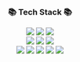

<h3 align="center">📚 Tech Stack 📚</h3>
<p align="center">
  <img src="https://img.shields.io/badge/HTML5-E34F26?style=for-the-badge&logo=HTML5&logoColor=white"/>
<img src="https://img.shields.io/badge/Javascript-ffb13b?style=for-the-badge&logo=javascript&logoColor=white"/>
<img src="https://img.shields.io/badge/jQuery-0769AD?style=for-the-badge&logo=jQuery&logoColor=white"/>
<br>
<img src="https://img.shields.io/badge/Java-007396?style=for-the-badge&logo=Java&logoColor=white"/>
<img src="https://img.shields.io/badge/Node.js-339933?style=for-the-badge&logo=Node.js&logoColor=white"/>
<img src="https://img.shields.io/badge/Spring-6DB33F?style=for-the-badge&logo=Spring&logoColor=white"/>
<br>
<img src="https://img.shields.io/badge/PostgreSQL-4169E1?style=for-the-badge&logo=PostgreSQL&logoColor=white"/>
<img src="https://img.shields.io/badge/Mysql-E6B91E?style=for-the-badge&logo=MySql&logoColor=white"/>
<img src="https://img.shields.io/badge/Docker-2496ED?style=for-the-badge&logo=Docker&logoColor=white"/>
<img src="https://img.shields.io/badge/Jenkins-D24939?style=for-the-badge&logo=Jenkins&logoColor=white"/>
<img src="https://img.shields.io/badge/Linux-FCC624?style=for-the-badge&logo=Linux&logoColor=white"/>



</p>
<br>
<br>
<br>


